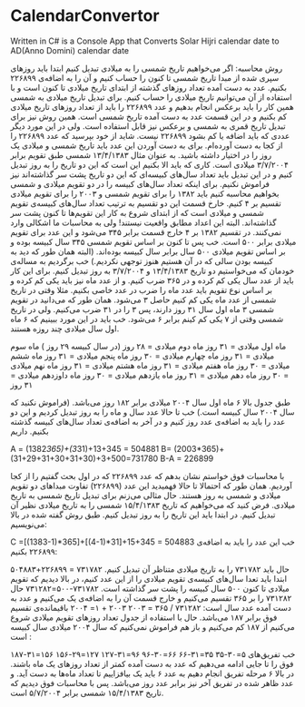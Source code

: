 # CalendarConvertor
Written in C# is a Console App that Converts Solar Hijri calendar date to AD(Anno Domini) calendar date


روش محاسبه:
اگر می‌خواهیم تاریخ شمسی را به میلادی تبدیل کنیم ابتدا باید روزهای سپری شده از مبدا تاریخ شمسی تا کنون را حساب کنیم و آن را به اضافه‌‌ی ۲۲۶۸۹۹ بکنیم. عدد به دست آمده تعداد روزهای گذشته از ابتدای تاریخ میلادی تا کنون است و با استفاده از آن می‌توانیم تاریخ میلادی را حساب کنیم. برای تبدیل تاریخ میلادی به شمسی همین کار را باید برعکس انجام بدهیم و عدد ۲۲۶۸۹۹ را باید از تعداد روزهای تاریخ میلادی کم بکنیم و در این قسمت عدد به دست آمده تاریخ شمسی است. 
همین روش نیز برای تبدیل تاریخ قمری به شمسی و برعکس نیز قابل استفاده است. ولی در این مورد دیگر عددی که باید اضافه یا کم بشود ۲۲۶۸۹۹ نیست.
شاید از خود بپرسید که عدد ۲۲۶۸۹۹ را از کجا به دست آورده‌‌ام. برای به دست آوردن این عدد باید تاریخ شمسی و میلادی یک روز را در اختیار داشته باشید.
به عنوان مثال ۱۳/۴/۱۳۸۳ شمسی طبق تقویم برابر ۳/۷/۲۰۰۴ میلادی است. کاری که باید الا بکنیم این است که این دو تاریخ را به روز تبدیل کنیم و در این تبدیل باید تعداد سال‌های کبیسه‌ای که این دو تاریخ پشت سر گذاشته‌اند نیز فراموش نکنیم. برای اینکه تعداد سال‌های کبیسه را در دو تقویم میلادی و شمسی بخواهیم محاسبه کنیم باید ۱۳۸۲ را برای تقویم شمسی و ۲۰۰۳ را برای تقویم میلادی تقسیم بر ۴ کنیم. خارخ قسمت این دو تقسیم به ترتیب تعداد سال‌های کبیسه‌ی تقویم شمسی و میلادی است که از ابتدای شروع به کار این تقویم‌ها تا کنون پشت سر گذاشته‌اند. البته این اعداد مطابق واقعیت نیستند! ولی به محاسبات ما اشکالی وارد نمی‌کنند.
در تقسیم ۱۳۸۲ بر ۴ خارج قسمت برابر ۳۴۵ می‌شود و این عدد برای تقویم میلادی برابر ۵۰۰ است. 
خب پس تا کنون بر اساس تقویم شمسی ۳۴۵ سال کبیسه بوده و بر اساس تقویم میلادی ۵۰۰ سال برابر سال کبیسه بوده‌اند. 
(البته همان طور که دید به کبیسه بودن سالی که در آن هستیم هنوز توجهی نکردیم.) خب برگردیم به مساله‌ی خودمان که می‌خواستیم دو تاریخ ۱۳/۴/۱۳۸۳ و ۳/۷/۲۰۰۴ به روز تبدیل کنیم. 
برای این کار باید از عدد سال یکی کم کرده و در ۳۶۵ ضرب کنیم. و از عدد ماه نیز باید یکی کم کرده و بر اساس نوع تقویم باید عدد ماه را ضرب در عدد خاصی بکنیم. مثلا وقتی در تاریخ شمسی از عدد ماه یکی کم کنیم حاصل ۳ می‌شود. همان طور که می‌دانید در تقویم شمسی ۳ ماه اول سال ۳۱ روز دارند، پس ۳ را در ۳۱ ضرب می‌کنیم. ولی در تاریخ شمسی وقتی از ۷ یکی کم کینم برابر ۶ می‌شود. خب باید در این مورد ببینیم که ۶ ماه اول سال میلادی چند روزه هستند.

ماه اول میلادی = ۳۱ روز
ماه دوم میلادی = ۲۸ روز (در سال کبیسه ۲۹ روز )
ماه سوم میلادی = ۳۱ روز
ماه چهارم میلادی = ۳۰ روز
ماه پنجم میلادی = ۳۱ روز
ماه ششم میلادی = ۳۰ روز
ماه هفتم میلادی = ۳۱ روز
ماه هشتم میلادی = ۳۱ روز 
ماه نهم میلادی = ۳۰ روز
ماه دهم میلادی = ۳۱ روز 
ماه یازدهم میلادی = ۳۰ روز
ماه داوزدهم میلادی = ۳۱ روز

طبق جدول بالا ۶ ماه اول سال ۲۰۰۴ میلادی برابر ۱۸۲ روز می‌باشد. (فراموش نکنید که سال ۲۰۰۴ سال کبیسه است.) خب تا حالا عدد سال و ماه را به روز تبدیل کردیم و این دو عدد را باید به اضافه‌ی عدد روز کنیم و در آخر به اضافه‌ی تعداد سال‌های کبیسه گذشته بکنیم. داریم

A = (1382*365)+(3*31)+13+345 = 504881 
B= (2003*365)+(31+29+31+30+31+30)+3+500=731780 
B-A = 226899 

با محاسبات فوق خواستم نشان بدهم که عدد ۲۲۶۸۹۹ که در اول بحث گفتیم را از کجا آوردیم. همان طور که احتمالا تا حالا فهمیدید این عدد (۲۲۶۸۹۹) تفاوت مبداهای دو تقویم میلادی و شمسی به روز هستند.
حال مثالی می‌زنم برای تبدیل تاریخ شمسی به تاریخ میلادی. فرض کنید که می‌خواهیم که تاریخ ۱۵/۴/۱۳۸۳ شمسی را به تاریخ میلادی نظیر آن تبدیل کنیم. در ابتدا باید این تاریخ را به روز تبدیل کنیم. طبق روش گفته شده در بالا می‌نویسیم:
 
C =[(1383-1)*365]+[(4-1)*31]+15+345 = 504883 
خب این عدد را باید به اضافه‌ی ۲۲۶۸۹۹ بکنیم:

۵۰۴۸۸۳+۲۲۶۸۹۹ = ۷۳۱۷۸۲
حال باید ۷۳۱۷۸۲ را به تاریخ میلادی متناظر آن تبدیل کنیم.
ابتدا باید تعدا سال‌های کبیسه‌ی تقویم میلادی را از این عدد کنیم، در بالا دیدیم که تقویم میلادی تا کنون ۵۰۰ سال کبیسه را پشت سر گذاشته است.
۷۳۱۷۸۲-۵۰۰=۷۳۱۲۸۲ 
حال ۷۳۱۲۸۲ را بر ۳۶۵ تقسیم می‌کنیم و خارج قسمت آن را به اضافه‌ی یک می‌کنیم و عدد به دست آمده عدد سال است:
۷۳۱۲۸۲ / ۳۶۵ = ۲۰۰۳ ۲۰۰۳ + ۱= ۲۰۰۴
باقیمانده‌ی تقسیم فوق برابر ۱۸۷ می‌باشد. حال با استفاده از جدول تعداد روز‌های تقویم میلادی شروع می‌کنیم از ۱۸۷ کم می‌کنیم و باز هم فراموش نمی‌کنیم که سال ۲۰۰۴ میلادی سال کبیسه است :

۱۸۷-۳۱=۱۵۶
۱۵۶-۲۹=۱۲۷
۱۲۷-۳۱=۹۶
۹۶-۳۰=۶۶
۶۶-۳۱=۳۵
۳۵-۳۰=۵ 
خب تفریق‌های فوق را تا جایی ادامه می‌دهیم که عدد به دست آمده کمتر از تعداد روزهای یک ماه باشند. در بالا ۶ مرحله تفریق انجام دهیم به عدد ۶ باید یک بیافزاییم تا تعداد ماه‌ها به دست آید. و عدد ظاهر شده در تفریق آخر نیز برابر عدد روز می‌باشد. پس با محاسبات فوق دیدیم که تاریخ ۱۵/۴/۱۳۸۳ شمسی برابر ۵/۷/۲۰۰۴ است.

